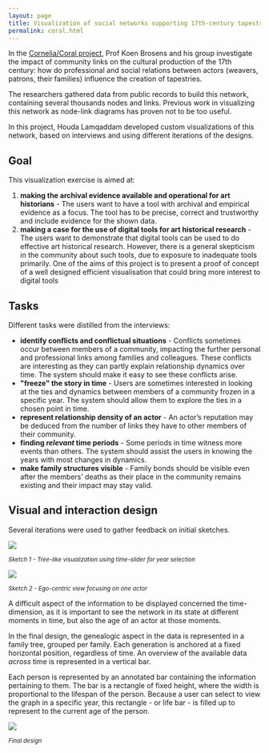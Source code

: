 ```yaml
---
layout: page
title: Visualization of social networks supporting 17th-century tapestry industry
permalink: coral.html
---
```

In the [Cornelia/Coral project](http://www.projectcornelia.com/nl.html), Prof Koen Brosens and his group investigate the impact of community links on the cultural production of the 17th century: how do professional and social relations between actors (weavers, patrons, their families) influence the creation of tapestries.

The researchers gathered data from public records to build this network, containing several thousands nodes and links. Previous work in visualizing this network as node-link diagrams has proven not to be too useful.

In this project, Houda Lamqaddam developed custom visualizations of this network, based on interviews and using different iterations of the designs.

## Goal
This visualization exercise is aimed at:

1. **making the archival evidence available and operational for art historians** - The users want to have a tool with archival and empirical evidence as a focus. The tool has to be precise, correct and trustworthy and include evidence for the shown data. 
1.  **making a case for the use of digital tools for art historical research** - The users want to demonstrate that digital tools can be used to do effective art historical research. However, there is a general skepticism in the community about such tools, due to exposure to inadequate tools primarily. One of the aims of this project is to present a proof of concept of a well designed efficient visualisation that could bring more interest to digital tools

## Tasks

Different tasks were distilled from the interviews:

* **identify conflicts and conflictual situations** - Conflicts sometimes occur between members of a community, impacting the further personal and professional links among families and colleagues. These conflicts are interesting as they can partly explain relationship dynamics over time. The system should make it easy to see these conflicts arise.
* **"freeze" the story in time** - Users are sometimes interested in looking at the ties and dynamics between members of a community frozen in a specific year. The system should allow them to explore the ties in a chosen point in time.
* **represent relationship density of an actor** - An actor’s reputation may be deduced from the number of links they have to other members of their community.
* **finding *relevant* time periods** - Some periods in time witness more events than others. The system should assist the users in knowing the years with most changes in dynamics.
* **make family structures visible** - Family bonds should be visible even after the members’ deaths as their place in the community remains existing and their impact may stay valid.

## Visual and interaction design

Several iterations were used to gather feedback on initial sketches.

<img src="{{ site.baseurl }}/assets/coral_sketch1.png">

<small><i>Sketch 1 - Tree-like visualization using time-slider for year selection</i></small>

<img src="{{ site.baseurl }}/assets/coral_sketch2.png">

<small><i>Sketch 2 - Ego-centric view focusing on one actor</i></small>

A difficult aspect of the information to be displayed concerned the time-dimension, as it is important to see the network in its state at different moments in time, but also the age of an actor at those moments.

In the final design, the genealogic aspect in the data is represented in a family tree, grouped per family. Each generation is anchored at a fixed horizontal position, regardless of time. An overview of the available data *across* time is represented in a vertical bar.

Each person is represented by an annotated bar containing the information pertaining to them.
The bar is a rectangle of fixed height, where the width is proportional to the lifespan of the person. Because a user can select to view the graph in a specific year, this rectangle - or life bar - is filled up to represent to the current age of the person.

<img src="{{ site.baseurl }}/assets/coral_final.png">

<small><i>Final design</i></small>